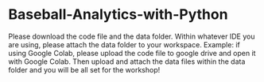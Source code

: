 # Baseball-Analytics-with-Python
Please download the code file and the data folder. Within whatever IDE you are using, please attach the data folder to your workspace. Example: if using Google Colab, please upload the code file to google drive and open it with Google Colab. Then upload and attach the data files within the data folder and you will be all set for the workshop!
